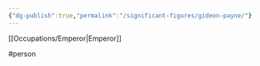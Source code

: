 ```yaml
---
{"dg-publish":true,"permalink":"/significant-figures/gideon-payne/"}
---
```



[[Occupations/Emperor\|Emperor]]

#person